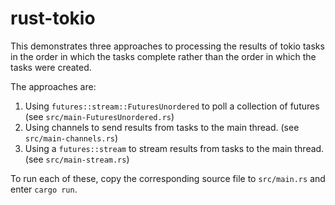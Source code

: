 # rust-tokio

This demonstrates three approaches to processing the results of tokio tasks
in the order in which the tasks complete rather than
the order in which the tasks were created.

The approaches are:

1. Using `futures::stream::FuturesUnordered` to poll a collection of futures
   (see `src/main-FuturesUnordered.rs`)
1. Using channels to send results from tasks to the main thread.
   (see `src/main-channels.rs`)
1. Using a `futures::stream` to stream results from tasks to the main thread.
   (see `src/main-stream.rs`)

To run each of these, copy the corresponding source file to `src/main.rs`
and enter `cargo run`.
